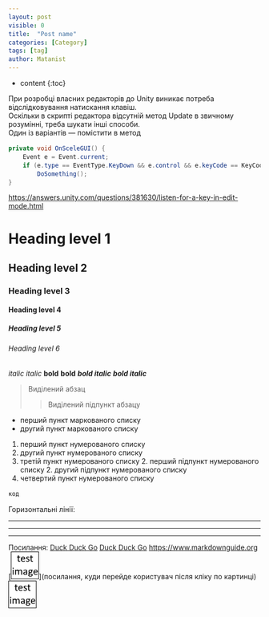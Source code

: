 ```yaml
---
layout: post
visible: 0
title:  "Post name"
categories: [Category]
tags: [tag]
author: Matanist
---
```


* content
{:toc}


При розробці власних редакторів до Unity виникає потреба відслідковування натискання клавіш.  
Оскільки в скрипті редактора відсутній метод Update в звичному розумінні, треба шукати інші способи.  
Один із варіантів — помістити в метод 
```c#
private void OnSceleGUI() {
    Event e = Event.current;
    if (e.type == EventType.KeyDown && e.control && e.keyCode == KeyCode.S)
        DoSomething();
}
```
https://answers.unity.com/questions/381630/listen-for-a-key-in-edit-mode.html


# Heading level 1
## Heading level 2
### Heading level 3
#### Heading level 4
##### Heading level 5
###### Heading level 6

*italic*
_italic_
**bold**
__bold__
***bold italic***
___bold italic___

>Виділений абзац
>>Виділений підпункт абзацу

- перший пункт маркованого списку
- другий пункт маркованого списку

1. перший пункт нумерованого списку
8. другий пункт нумерованого списку
3. третій пункт нумерованого списку
	2. перший підпункт нумерованого списку
	2. другий підпункт нумерованого списку
2. четвертий пункт нумерованого списку

```c#
код
```

Горизонтальні лінії:
***
---
_________________


Посилання:
[Duck Duck Go](https://duckduckgo.com)
[Duck Duck Go](https://duckduckgo.com "The best search engine for privacy")
<https://www.markdownguide.org>
[![назва](/assets/image.png "напис при наведенні мишкою")](посилання, куди перейде користувач після кліку по картинці)
![назва, яку буде видно](/assets/image.png)

